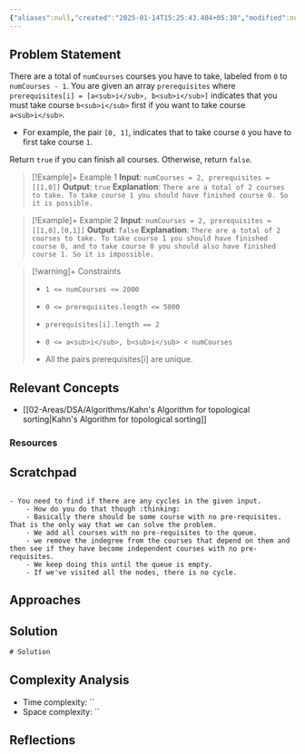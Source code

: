 ```yaml
---
{"aliases":null,"created":"2025-01-14T15:25:43.404+05:30","modified":null,"completed":true,"redo":true,"Perfect":false,"publish":true,"Description":"Graphs problem, gave up on life.","leetcode-index":207,"link":"https://leetcode.com/problems/course-schedule","difficulty":"Medium","tags":["leetcode/depth-first-search","leetcode/breadth-first-search","leetcode/graph","leetcode/topological-sort","programming/practice"],"date created":"2025-01-14T15:25","date modified":"2025-01-14T17:30","PassFrontmatter":true,"updated":"2025-01-14T17:30:09.346+05:30"}
---
```



## Problem Statement

There are a total of `numCourses` courses you have to take, labeled from `0` to `numCourses - 1`. You are given an array `prerequisites` where `prerequisites[i] = [a<sub>i</sub>, b<sub>i</sub>]` indicates that you must take course `b<sub>i</sub>` first if you want to take course `a<sub>i</sub>`.

	
- For example, the pair `[0, 1]`, indicates that to take course `0` you have to first take course `1`.

Return `true` if you can finish all courses. Otherwise, return `false`.

 

>[!Example]+ Example 1
>**Input**: `numCourses = 2, prerequisites = [[1,0]]`
>**Output**: `true`
>**Explanation**: `There are a total of 2 courses to take.
>To take course 1 you should have finished course 0. So it is possible.
>`

>[!Example]+ Example 2
>**Input**: `numCourses = 2, prerequisites = [[1,0],[0,1]]`
>**Output**: `false`
>**Explanation**: `There are a total of 2 courses to take.
>To take course 1 you should have finished course 0, and to take course 0 you should also have finished course 1. So it is impossible.
>`

>[!warning]+ Constraints
>- `1 <= numCourses <= 2000`
>
>- `0 <= prerequisites.length <= 5000`
>
>- `prerequisites[i].length == 2`
>
>- `0 <= a<sub>i</sub>, b<sub>i</sub> < numCourses`
>
>- All the pairs prerequisites[i] are unique.

## Relevant Concepts
- [[02-Areas/DSA/Algorithms/Kahn's Algorithm for topological sorting\|Kahn's Algorithm for topological sorting]]

### Resources


## Scratchpad
```

- You need to find if there are any cycles in the given input. 
	- How do you do that though :thinking: 
	- Basically there should be some course with no pre-requisites. That is the only way that we can solve the problem.
	- We add all courses with no pre-requisites to the queue. 
	- we remove the indegree from the courses that depend on them and then see if they have become independent courses with no pre-requisites. 
	- We keep doing this until the queue is empty. 
	- If we've visited all the nodes, there is no cycle. 

```
## Approaches
## Solution
```Java
# Solution
```

## Complexity Analysis
- Time complexity: ``
- Space complexity: ``

## Reflections
